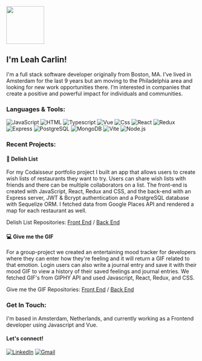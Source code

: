 <img src="https://media2.giphy.com/media/nlLIFsrosSd0U3gHso/giphy.gif?cid=ecf05e47c4sl6fgz5reyx34ondxb6va79f2x13rlj5c0w4er&rid=giphy.gif&ct=ts" width="100">

<h2>I'm Leah Carlin!</h2>

I'm a full stack software developer originally from Boston, MA. I've lived in Amsterdam for the last 9 years but am moving to the Philadelphia area and looking for new work opportunities there. I’m interested in companies that create a positive and powerful impact for individuals and communities.

### Languages & Tools:

  <p>
  <img alt="JavaScript" src="https://img.shields.io/badge/JavaScript-F7DF1E?logo=javascript&logoColor=white&style=for-the-badge" />
  <img alt="HTML" src="https://img.shields.io/badge/HTML-E34F26?logo=html5&logoColor=white&style=for-the-badge" />
  <img alt="Typescript" src="https://shields.io/badge/TypeScript-3178C6?logo=TypeScript&logoColor=FFF&style=flat-square" />
  <img alt="Vue" src="https://img.shields.io/badge/Vue.js-35495E?style=for-the-badge&logo=vuedotjs&logoColor=4FC08D" />
  <img alt="Css" src="https://img.shields.io/badge/CSS-1572B6?logo=css3&logoColor=white&style=for-the-badge" />
  <img alt="React" src="https://img.shields.io/badge/React-61DAFB?logo=react&logoColor=white&style=for-the-badge" />
  <img alt="Redux" src="https://img.shields.io/badge/Redux-764ABC?logo=redux&logoColor=white&style=for-the-badge" />
  <img alt="Express" src="https://img.shields.io/badge/Express-000000?logo=express&logoColor=white&style=for-the-badge" />
  <img alt="PostgreSQL" src="https://img.shields.io/badge/PostgreSQL-4169E1?logo=postgresql&logoColor=white&style=for-the-badge" />
  <img alt="MongoDB" src="https://img.shields.io/badge/-MongoDB-13aa52?style=for-the-badge&logo=mongodb&logoColor=white" />
  <img alt="Vite" src="https://img.shields.io/badge/Vite-646CFF?style=for-the-badge&logo=Vite&logoColor=white" />
  <img alt="Node.js" src="https://img.shields.io/badge/Node.js-339933?logo=node.js&logoColor=white&style=for-the-badge" />

### Recent Projects:

#### 🍔 Delish List

For my Codaisseur portfolio project I built an app that allows users to create wish lists of restaurants they want to try. Users can share wish lists with friends and there can be multiple collaborators on a list. The front-end is created with JavaScript, React, Redux and CSS, and the back-end with an Express server, JWT & Bcrypt authentication and a PostgreSQL database with Sequelize ORM. I fetched data from Google Places API and rendered a map for each restaurant as well.

Delish List Repositories: <a href="https://github.com/leahcarlin/delishlist-frontend">Front End</a> / <a href="https://github.com/leahcarlin/delishlist-backend">Back End</a>

#### 💻 Give me the GIF

For a group-project we created an entertaining mood tracker for developers where they can enter how they're feeling and it will return a GIF related to that emotion. Login users can also write a journal entry and save it with their mood GIF to view a history of their saved feelings and journal entries. We fetched GIF's from GIPHY API and used Javascript, React, Redux, and CSS.

Give me the GIF Repositories: <a href="https://github.com/leahcarlin/give-me-the-gif-frontend">Front End</a> / <a href="https://github.com/leahcarlin/give-me-the-gif-backend">Back End</a>

### Get In Touch:

I'm based in Amsterdam, Netherlands, and currently working as a Frontend developer using Javascript and Vue.

#### Let's connect!

  <p>
  <a href="https://www.linkedin.com/in/leah-carlin/"><img alt="LinkedIn" src="https://img.shields.io/badge/LinkedIn-0A66C2?logo=linkedIn&logoColor=white&style=for-the-badge"     /><a>
  <a href="mailto:leah.r.carlin@gmail.com"><img alt="Gmail" src="https://img.shields.io/badge/Gmail-EA4335?logo=gmail&logoColor=white&style=for-the-badge" /></a>
  </p>
